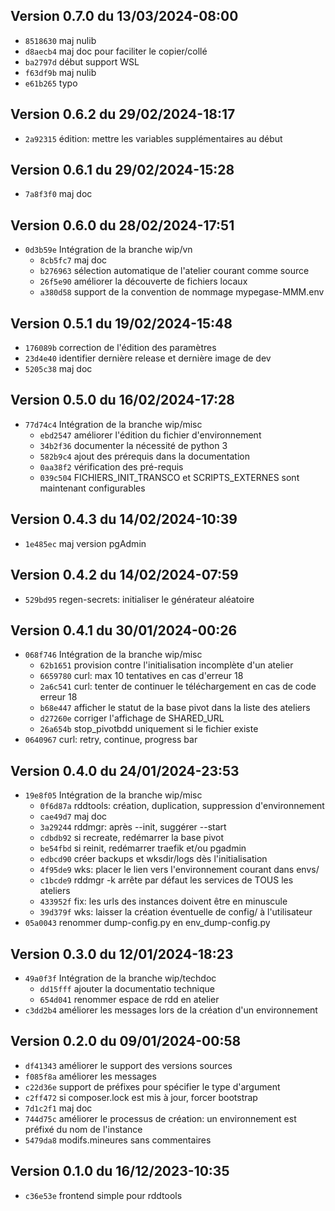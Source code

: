 ## Version 0.7.0 du 13/03/2024-08:00

* `8518630` maj nulib
* `d8aecb4` maj doc pour faciliter le copier/collé
* `ba2797d` début support WSL
* `f63df9b` maj nulib
* `e61b265` typo

## Version 0.6.2 du 29/02/2024-18:17

* `2a92315` édition: mettre les variables supplémentaires au début

## Version 0.6.1 du 29/02/2024-15:28

* `7a8f3f0` maj doc

## Version 0.6.0 du 28/02/2024-17:51

* `0d3b59e` Intégration de la branche wip/vn
  * `8cb5fc7` maj doc
  * `b276963` sélection automatique de l'atelier courant comme source
  * `26f5e90` améliorer la découverte de fichiers locaux
  * `a380d58` support de la convention de nommage mypegase-MMM.env

## Version 0.5.1 du 19/02/2024-15:48

* `176089b` correction de l'édition des paramètres
* `23d4e40` identifier dernière release et dernière image de dev
* `5205c38` maj doc

## Version 0.5.0 du 16/02/2024-17:28

* `77d74c4` Intégration de la branche wip/misc
  * `ebd2547` améliorer l'édition du fichier d'environnement
  * `34b2f36` documenter la nécessité de python 3
  * `582b9c4` ajout des prérequis dans la documentation
  * `0aa38f2` vérification des pré-requis
  * `039c504` FICHIERS_INIT_TRANSCO et SCRIPTS_EXTERNES sont maintenant configurables

## Version 0.4.3 du 14/02/2024-10:39

* `1e485ec` maj version pgAdmin

## Version 0.4.2 du 14/02/2024-07:59

* `529bd95` regen-secrets: initialiser le générateur aléatoire

## Version 0.4.1 du 30/01/2024-00:26

* `068f746` Intégration de la branche wip/misc
  * `62b1651` provision contre l'initialisation incomplète d'un atelier
  * `6659780` curl: max 10 tentatives en cas d'erreur 18
  * `2a6c541` curl: tenter de continuer le téléchargement en cas de code erreur 18
  * `b68e447` afficher le statut de la base pivot dans la liste des ateliers
  * `d27260e` corriger l'affichage de SHARED_URL
  * `26a654b` stop_pivotbdd uniquement si le fichier existe
* `0640967` curl: retry, continue, progress bar

## Version 0.4.0 du 24/01/2024-23:53

* `19e8f05` Intégration de la branche wip/misc
  * `0f6d87a` rddtools: création, duplication, suppression d'environnement
  * `cae49d7` maj doc
  * `3a29244` rddmgr: après --init, suggérer --start
  * `cdbdb92` si recreate, redémarrer la base pivot
  * `be54fbd` si reinit, redémarrer traefik et/ou pgadmin
  * `edbcd90` créer backups et wksdir/logs dès l'initialisation
  * `4f95de9` wks: placer le lien vers l'environnement courant dans envs/
  * `c1bcde9` rddmgr -k arrête par défaut les services de TOUS les ateliers
  * `433952f` fix: les urls des instances doivent être en minuscule
  * `39d379f` wks: laisser la création éventuelle de config/ à l'utilisateur
* `05a0043` renommer dump-config.py en env_dump-config.py

## Version 0.3.0 du 12/01/2024-18:23

* `49a0f3f` Intégration de la branche wip/techdoc
  * `dd15fff` ajouter la documentatio technique
  * `654d041` renommer espace de rdd en atelier
* `c3dd2b4` améliorer les messages lors de la création d'un environnement

## Version 0.2.0 du 09/01/2024-00:58

* `df41343` améliorer le support des versions sources
* `f085f8a` améliorer les messages
* `c22d36e` support de préfixes pour spécifier le type d'argument
* `c2ff472` si composer.lock est mis à jour, forcer bootstrap
* `7d1c2f1` maj doc
* `744d75c` améliorer le processus de création: un environnement est préfixé du nom de l'instance
* `5479da8` modifs.mineures sans commentaires

## Version 0.1.0 du 16/12/2023-10:35

* `c36e53e` frontend simple pour rddtools
